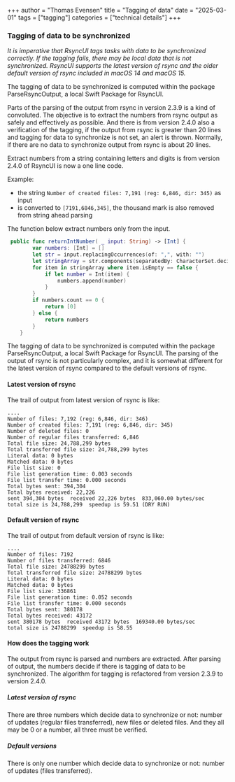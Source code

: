 +++
author = "Thomas Evensen"
title = "Tagging of data"
date = "2025-03-01"
tags = ["tagging"]
categories = ["technical details"]
+++

### Tagging of data to be synchronized

*It is imperative that RsyncUI tags tasks with data to be synchronized correctly. If the tagging fails, there may be local data that is not synchronized. RsyncUI supports the latest version of rsync and the older default version of rsync included in macOS 14 and macOS 15.*

The tagging of data to be synchronized is computed within the package ParseRsyncOutput, a local Swift Package for RsyncUI.

Parts of the parsing of the output from rsync in version 2.3.9 is a kind of convoluted. The objective is to extract the numbers from rsync output as safely and effectively as possible. And there is from version 2.4.0 also a verification of the tagging, if the output from rsync is greater than 20 lines and tagging for data to synchronize is not set, an alert is thrown. Normally, if there are no data to synchronize output from rsync is about 20 lines.

Extract numbers from a string containing letters and digits is from version 2.4.0 of RsyncUI is now a one line code. 

Example: 

- the string `Number of created files: 7,191 (reg: 6,846, dir: 345)` as input
- is converted to `[7191,6846,345]`, the thousand mark is also removed from string ahead parsing

The function below extract numbers only from the input.

```swift
 public func returnIntNumber( _ input: String) -> [Int] {
        var numbers: [Int] = []
        let str = input.replacingOccurrences(of: ",", with: "")
        let stringArray = str.components(separatedBy: CharacterSet.decimalDigits.inverted).compactMap { $0.isEmpty == true ? nil : $0 }
        for item in stringArray where item.isEmpty == false {
            if let number = Int(item) {
                numbers.append(number)
            }
        }
        if numbers.count == 0 {
            return [0]
        } else {
            return numbers
        }
    }
```

The tagging of data to be synchronized is computed within the package
ParseRsyncOutput, a local Swift Package for RsyncUI. The parsing of the output of rsync is not particularly complex, and it is
somewhat different for the latest version of rsync compared to the default versions of rsync.

#### Latest version of rsync

The trail of output from latest version of rsync is like:

```
....
Number of files: 7,192 (reg: 6,846, dir: 346)
Number of created files: 7,191 (reg: 6,846, dir: 345)
Number of deleted files: 0
Number of regular files transferred: 6,846
Total file size: 24,788,299 bytes
Total transferred file size: 24,788,299 bytes
Literal data: 0 bytes
Matched data: 0 bytes
File list size: 0
File list generation time: 0.003 seconds
File list transfer time: 0.000 seconds
Total bytes sent: 394,304
Total bytes received: 22,226
sent 394,304 bytes  received 22,226 bytes  833,060.00 bytes/sec
total size is 24,788,299  speedup is 59.51 (DRY RUN)
```

#### Default version of rsync

The trail of output from default version of rsync is like:

```
....
Number of files: 7192
Number of files transferred: 6846
Total file size: 24788299 bytes
Total transferred file size: 24788299 bytes
Literal data: 0 bytes
Matched data: 0 bytes
File list size: 336861
File list generation time: 0.052 seconds
File list transfer time: 0.000 seconds
Total bytes sent: 380178
Total bytes received: 43172
sent 380178 bytes  received 43172 bytes  169340.00 bytes/sec
total size is 24788299  speedup is 58.55
```

#### How does the tagging work

The output from rsync is parsed and numbers are extracted. After parsing of output, the numbers decide if there is tagging of data to be synchronized. The algorithm for tagging is refactored from version 2.3.9 to version 2.4.0.

##### Latest version of rsync

There are three numbers which decide data to synchronize or not: number of updates (regular files transferred), new files or deleted files. And they all may be 0 or a number, all three must be verified.

##### Default versions

There is only one number which decide data to synchronize or not: number of updates (files transferred).
